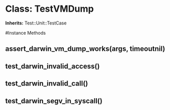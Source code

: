 # Class: TestVMDump
**Inherits:** Test::Unit::TestCase
    




#Instance Methods
## assert_darwin_vm_dump_works(args, timeoutnil) [](#method-i-assert_darwin_vm_dump_works)

## test_darwin_invalid_access() [](#method-i-test_darwin_invalid_access)

## test_darwin_invalid_call() [](#method-i-test_darwin_invalid_call)

## test_darwin_segv_in_syscall() [](#method-i-test_darwin_segv_in_syscall)

